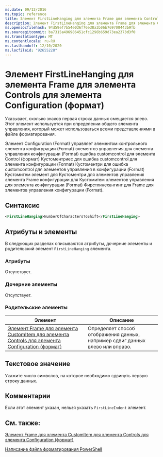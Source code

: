 ```yaml
---
ms.date: 09/13/2016
ms.topic: reference
title: Элемент FirstLineHanging для элемента Frame для элемента Controls для элемента Configuration (формат)
description: Элемент FirstLineHanging для элемента Frame для элемента Controls для элемента Configuration (формат)
ms.openlocfilehash: 94d59ef7b54e036f76e38a3b06b769700443b9fb
ms.sourcegitcommit: ba7315a496986451cfc1296b659d73ea2373d3f0
ms.translationtype: MT
ms.contentlocale: ru-RU
ms.lasthandoff: 12/10/2020
ms.locfileid: "92655228"
---
```

# <a name="firstlinehanging-element-for-frame-for-controls-for-configuration-format"></a>Элемент FirstLineHanging для элемента Frame для элемента Controls для элемента Configuration (формат)

Указывает, сколько знаков первая строка данных смещается влево. Этот элемент используется при определении общего элемента управления, который может использоваться всеми представлениями в файле форматирования.

Элемент Configuration (Format) управляет элементом контрольного элемента конфигурации (Format) элементов управления для элемента управления конфигурации (Format) ошибка customcontrol для элемента Control (формат) Кустоментриес для ошибка customcontrol для элемента конфигурации (Format) Кустоментри для ошибка customcontrol для элементов управления в конфигурации (Format) Кустомитем элемент для Кустоментри для элементов управления элемента Frame конфигурации для Кустомитем элементов управления для элемента конфигурации (Format) Фирстлинехангинг для Frame для элементов управления конфигурации (Format).

## <a name="syntax"></a>Синтаксис

```xml
<FirstLineHanging>NumberOfCharactersToShift</FirstLineHanging>
```

## <a name="attributes-and-elements"></a>Атрибуты и элементы

В следующих разделах описываются атрибуты, дочерние элементы и родительский элемент `FirstLineHanging` элемента.

### <a name="attributes"></a>Атрибуты

Отсутствует.

### <a name="child-elements"></a>Дочерние элементы

Отсутствует.

### <a name="parent-elements"></a>Родительские элементы

|Элемент|Описание|
|-------------|-----------------|
|[Элемент Frame для элемента CustomItem для элемента Controls для элемента Configuration (формат)](./frame-element-for-customitem-for-controls-for-configuration-format.md)|Определяет способ отображения данных, например сдвиг данных влево или вправо.|

## <a name="text-value"></a>Текстовое значение

Укажите число символов, на которое необходимо сдвинуть первую строку данных.

## <a name="remarks"></a>Комментарии

Если этот элемент указан, нельзя указать `FirstLineIndent` элемент.

## <a name="see-also"></a>См. также:

[Элемент Frame для элемента CustomItem для элемента Controls для элемента Configuration (формат)](./frame-element-for-customitem-for-controls-for-configuration-format.md)

[Написание файла форматирования PowerShell](./writing-a-powershell-formatting-file.md)
